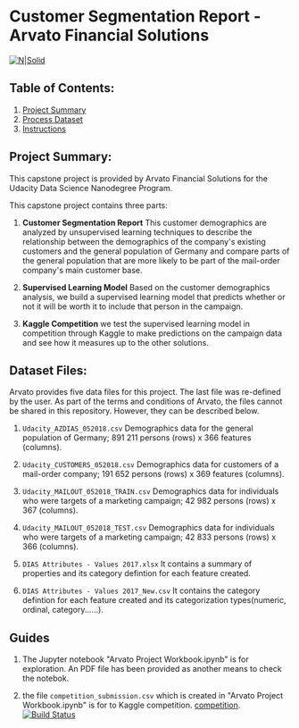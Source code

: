# Customer Segmentation Report - Arvato Financial Solutions
[![N|Solid](https://cldup.com/dTxpPi9lDf.thumb.png)](https://nodesource.com/products/nsolid)

## Table of Contents:
1. [Project Summary](#projectsummary)
3. [Process Dataset](#files)
4. [Instructions](#instructions)

## Project Summary:
This capstone project is provided by Arvato Financial Solutions for the Udacity Data Science Nanodegree Program. 

This capstone project contains three parts:

1. **Customer Segmentation Report**
This customer demographics are analyzed by unsupervised learning techniques to describe the relationship between the demographics of the company's existing customers and the general population of Germany and compare parts of the general population that are more likely to be part of the mail-order company's main customer base. 

2. **Supervised Learning Model** 
Based on the customer demographics analysis, we build a supervised learning model that predicts whether or not it will be worth it to include that person in the campaign.

3. **Kaggle Competition**
we test the supervised learning model in competition through Kaggle to make predictions on the campaign data and see how it measures up to the other solutions.

## Dataset Files: 

Arvato provides five data files for this project. The last file was re-defined by the user. As part of the terms and conditions of Arvato, the files cannot be shared in this repository. However, they can be described below.

1. `Udacity_AZDIAS_052018.csv` 
Demographics data for the general population of Germany; 891 211 persons (rows) x 366 features (columns).

2. `Udacity_CUSTOMERS_052018.csv` 
Demographics data for customers of a mail-order company; 191 652 persons (rows) x 369 features (columns).

3. `Udacity_MAILOUT_052018_TRAIN.csv` 
Demographics data for individuals who were targets of a marketing campaign; 42 982 persons (rows) x 367 (columns).

4. `Udacity_MAILOUT_052018_TEST.csv`
Demographics data for individuals who were targets of a marketing campaign; 42 833 persons (rows) x 366 (columns).

5. `DIAS Attributes - Values 2017.xlsx` 
It contains a summary of properties and its category defintion for each feature created.

6. `DIAS Attributes - Values 2017_New.csv` 
It contains the category defintion for each feature created and its categorization types(numeric, ordinal, category......).
## Guides

1. The Jupyter notebook "Arvato Project Workbook.ipynb" is for exploration. An PDF file has been provided as another means to check the notebok.

3. the file `competition_submission.csv` which is created in "Arvato Project Workbook.ipynb" is for to Kaggle competition. [competition](https://www.kaggle.com/c/udacity-arvato-identify-customers).
[![Build Status](https://travis-ci.org/joemccann/dillinger.svg?branch=master)](https://travis-ci.org/joemccann/dillinger)

